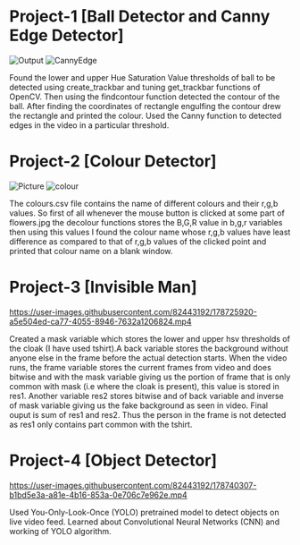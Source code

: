# Project-1 [Ball Detector and Canny Edge Detector]

![Output](https://user-images.githubusercontent.com/82443192/178718583-3757c79d-d131-41c9-a7c6-da0dc1f2e939.JPG)
![CannyEdge](https://user-images.githubusercontent.com/82443192/178718625-e3d15fea-6903-4972-a4a5-ceb47aaf8c67.JPG)

Found the lower and upper Hue Saturation Value thresholds of ball to be detected using create_trackbar and tuning get_trackbar functions of OpenCV.
Then using the findcontour function detected the contour of the ball. After finding the coordinates of rectangle engulfing the contour drew the rectangle
and printed the colour. Used the Canny function to detected edges in the video in a particular threshold.

# Project-2 [Colour Detector]

![Picture](https://user-images.githubusercontent.com/82443192/178720740-f05c1318-b1c3-4440-83b7-f2a6181a252f.JPG)
![colour](https://user-images.githubusercontent.com/82443192/178720781-9dda77df-b61a-488d-97f1-0ab69af24026.JPG)

The colours.csv file contains the name of different colours and their r,g,b values. So first of all whenever the mouse button is clicked at some part of flowers.jpg
the decolour functions stores the B,G,R value in b,g,r variables then using this values I found the colour name whose r,g,b values have least difference as compared 
to that of r,g,b values of the clicked point and printed that colour name on a blank window.

# Project-3 [Invisible Man]

https://user-images.githubusercontent.com/82443192/178725920-a5e504ed-ca77-4055-8946-7632a1206824.mp4

Created a mask variable which stores the lower and upper hsv thresholds of the cloak (I have used tshirt).A back variable stores the background without anyone else in the frame before the actual detection starts. When the video runs, the frame variable stores the current frames from video and does bitwise and with the mask variable giving us the portion of frame that is only common with mask (i.e where the cloak is present), this value is stored in res1. Another variable res2 stores bitwise and of back variable and inverse of mask variable giving us the fake background as seen in video. Final ouput is sum of res1 and res2. Thus the person in the frame is not detected as res1 only contains part common with the tshirt.

# Project-4 [Object Detector]

https://user-images.githubusercontent.com/82443192/178740307-b1bd5e3a-a81e-4b16-853a-0e706c7e962e.mp4

Used You-Only-Look-Once (YOLO) pretrained model to detect objects on live video feed. Learned about Convolutional Neural Networks (CNN) and working of YOLO algorithm.


